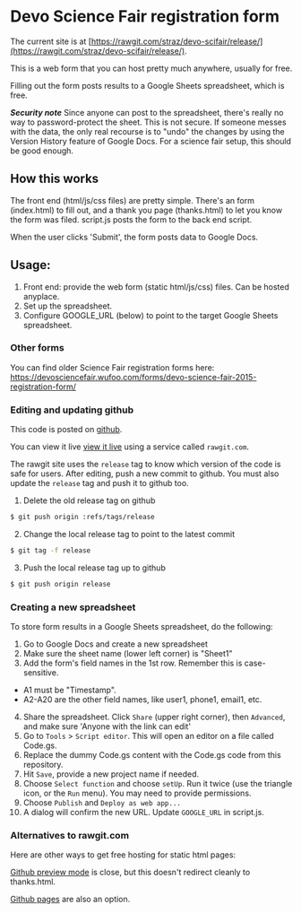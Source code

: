 # Devo Science Fair registration form

The current site is at [https://rawgit.com/straz/devo-scifair/release/](https://rawgit.com/straz/devo-scifair/release/).

This is a web form that you can host pretty much anywhere, usually for free.

Filling out the form posts results to a Google Sheets spreadsheet, which is free.

***Security note*** Since anyone can post to the spreadsheet, there's really no
way to password-protect the sheet. This is not secure. If someone messes with the
data, the only real recourse is to "undo" the changes by using the Version History
feature of Google Docs. For a science fair setup, this should be good enough.

## How this works

The front end (html/js/css files) are pretty simple. There's an form (index.html) to fill out, and
a thank you page (thanks.html) to let you know the form was filed. script.js posts the form to the back end
script.

When the user clicks 'Submit', the form posts data to Google Docs.

## Usage:
 1. Front end: provide the web form (static html/js/css) files. Can be hosted anyplace.
 2. Set up the spreadsheet.
 2. Configure GOOGLE_URL (below) to point to the target Google Sheets spreadsheet.


### Other forms
You can find older Science Fair registration forms here:
    https://devosciencefair.wufoo.com/forms/devo-science-fair-2015-registration-form/

### Editing and updating github

This code is posted on [github](https://github.com/straz/devo-scifair/).

You can view it live [view it live](https://rawgit.com/straz/devo-scifair/release/index.html) using a service called `rawgit.com`.

The rawgit site uses the `release` tag to know which version of the
code is safe for users.  After editing, push a new commit to
github. You must also update the `release` tag and push it to github too.

1. Delete the old release tag on github
```bash
$ git push origin :refs/tags/release
```
2. Change the local release tag to point to the latest commit
```bash
$ git tag -f release
```
3. Push the local release tag up to github
```bash
$ git push origin release
```

### Creating a new spreadsheet

To store form results in a Google Sheets spreadsheet, do the following:

1. Go to Google Docs and create a new spreadsheet
2. Make sure the sheet name (lower left corner) is "Sheet1"
3. Add the form's field names in the 1st row. Remember this is case-sensitive.
  * A1 must be "Timestamp". 
  * A2-A20 are the other field names, like user1, phone1, email1, etc.
4. Share the spreadsheet. Click `Share` (upper right corner), then `Advanced`, and make sure 'Anyone with the link can edit'
5. Go to `Tools` > `Script editor`. This will open an editor on a file called Code.gs.
6. Replace the dummy Code.gs content with the Code.gs code from this repository.
7. Hit `Save`, provide a new project name if needed.
8. Choose `Select function` and choose `setUp`. Run it twice (use the triangle icon, or the `Run` menu). You may need to provide permissions.
9. Choose `Publish` and `Deploy as web app...`
10. A dialog will confirm the new URL. Update `GOOGLE_URL` in script.js.


### Alternatives to rawgit.com

Here are other ways to get free hosting for static html pages:

[Github preview mode](http://htmlpreview.github.io/) is close, but this doesn't redirect cleanly to thanks.html.

[Github pages](http://pages.github.com) are also an option.
